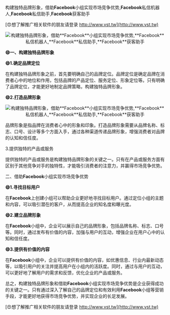 构建独特品牌形象，借助**Facebook**小组实现市场竞争优势,**Facebook**私信机器人,**Facebook**私信助手,**Facebook**获客助手

[😍想了解推广相关软件的朋友请登录 http://www.vst.tw](http://www.vst.tw)

 <center><img src="https://vst.tw/MP4/tuiguang/png/1.png" alt="构建独特品牌形象，借助**Facebook**小组实现市场竞争优势,**Facebook**私信机器人,**Facebook**私信助手,**Facebook**获客助手"></center>

**😄一、构建独特品牌形象**

**😄1.确定品牌定位**

在构建独特品牌形象之前，首先要明确自己的品牌定位。品牌定位是确定品牌在消费者心中的地位和作用，包括品牌的产品定位、服务定位、形象定位等。只有明确了品牌定位，才能更好地制定品牌策略，构建独特品牌形象。

**😄2.打造品牌形象**

 <center><img src="https://vst.tw/MP4/tuiguang/png/1.png" alt="构建独特品牌形象，借助**Facebook**小组实现市场竞争优势,**Facebook**私信机器人,**Facebook**私信助手,**Facebook**获客助手"></center>

品牌形象是指品牌在消费者心中的形象和印象。打造品牌形象需要从品牌名称、标志、口号、设计等多个方面入手，通过各种渠道传递品牌形象，增强消费者对品牌的认知和信任度。

3.提供独特的产品或服务

提供独特的产品或服务是构建独特品牌形象的关键之一。只有在产品或服务方面有区别于其他竞争对手的独特性，才能吸引消费者的注意力，并赢得市场竞争优势。

二、借助**Facebook**小组实现市场竞争优势

**😄1.寻找目标用户**

在**Facebook**上创建小组可以帮助企业更好地寻找目标用户。通过定位小组的主题和内容，可以吸引潜在的客户，从而提高企业的知名度和曝光度。

**😄2.建立品牌形象**

在**Facebook**小组中，企业可以展示自己的品牌形象，包括品牌名称、标志、口号等。同时，通过发布有价值的内容，加强与用户的互动，增强企业在用户心中的认知和信任度。

**😄3.提供有价值的内容**

在**Facebook**小组中，企业可以提供有价值的内容，如优惠信息、行业内最新动态等，以吸引用户的关注并提高用户在小组内的活跃度。同时，通过与用户的互动，可以更好地了解用户的需求和反馈，优化企业的产品或服务。

总之，构建独特品牌形象和借助**Facebook**小组实现市场竞争优势是企业获得成功的关键之一。只有通过深入了解自己的品牌定位和有效利用**Facebook**小组等营销手段，才能更好地获得市场竞争优势，并实现企业的长足发展。

[😍想了解推广相关软件的朋友请登录 http://www.vst.tw](http://www.vst.tw)



